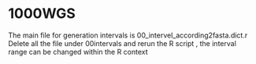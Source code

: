 # 1000WGS
The main file for generation intervals is 00_intervel_according2fasta.dict.r
Delete all the file under 00intervals and rerun the R script , the interval range can be changed within the R context

